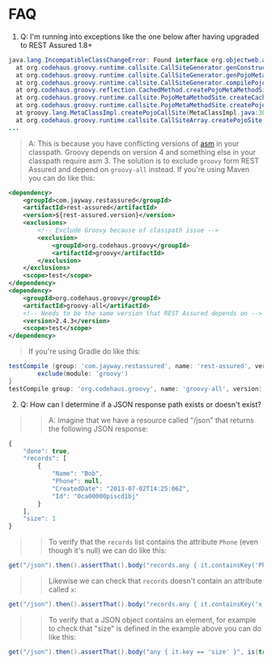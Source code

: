 # FAQ #

  1. Q: I'm running into exceptions like the one below after having upgraded to REST Assured 1.8+
```java
java.lang.IncompatibleClassChangeError: Found interface org.objectweb.asm.MethodVisitor, but class was expected
  at org.codehaus.groovy.runtime.callsite.CallSiteGenerator.genConstructor(CallSiteGenerator.java:141)
  at org.codehaus.groovy.runtime.callsite.CallSiteGenerator.genPojoMetaMethodSite(CallSiteGenerator.java:181)
  at org.codehaus.groovy.runtime.callsite.CallSiteGenerator.compilePojoMethod(CallSiteGenerator.java:227)
  at org.codehaus.groovy.reflection.CachedMethod.createPojoMetaMethodSite(CachedMethod.java:257)
  at org.codehaus.groovy.runtime.callsite.PojoMetaMethodSite.createCachedMethodSite(PojoMetaMethodSite.java:159)
  at org.codehaus.groovy.runtime.callsite.PojoMetaMethodSite.createPojoMetaMethodSite(PojoMetaMethodSite.java:148)
  at groovy.lang.MetaClassImpl.createPojoCallSite(MetaClassImpl.java:3082)
  at org.codehaus.groovy.runtime.callsite.CallSiteArray.createPojoSite(CallSiteArray.java:129)
...
```
> A: This is because you have conflicting versions of [asm](http://asm.ow2.org/) in your classpath. Groovy depends on version 4 and something else in your classpath require asm 3. The solution is to exclude `groovy` form REST Assured and depend on `groovy-all` instead. If you're using Maven you can do like this:
```xml
<dependency>
    <groupId>com.jayway.restassured</groupId>
    <artifactId>rest-assured</artifactId>
    <version>${rest-assured.version}</version>
    <exclusions>
        <!-- Exclude Groovy because of classpath issue -->
        <exclusion>
            <groupId>org.codehaus.groovy</groupId>
            <artifactId>groovy</artifactId>
        </exclusion>
    </exclusions>
    <scope>test</scope>
</dependency>
<dependency>
    <groupId>org.codehaus.groovy</groupId>
    <artifactId>groovy-all</artifactId>
    <!-- Needs to be the same version that REST Assured depends on -->
    <version>2.4.3</version>
    <scope>test</scope>
</dependency>
```
> If you're using Gradle do like this:
```groovy
testCompile (group: 'com.jayway.restassured', name: 'rest-assured', version:'2.4.1') {
        exclude(module: 'groovy')
}
testCompile group: 'org.codehaus.groovy', name: 'groovy-all', version:'2.4.3'
```
2. Q: How can I determine if a JSON response path exists or doesn't exist?
> > A: Imagine that we have a resource called "/json" that returns the following JSON response:
```javascript
{
    "done": true,
    "records": [
        {
            "Name": "Bob",
            "Phone": null,
            "CreatedDate": "2013-07-02T14:25:06Z",
            "Id": "0ca00000piscd1bj"
        }
    ],
    "size": 1
}
```
> > To verify that the `records` list contains the attribute `Phone` (even though it's null) we can do like this:
```java
get("/json").then().assertThat().body("records.any { it.containsKey('Phone') }", is(true));
```
> > Likewise we can check that `records` doesn't contain an attribute called `x`:
```java
get("/json").then().assertThat().body("records.any { it.containsKey('x') }", is(false));
```
> > To verify that a JSON object contains an element, for example to check that "size" is defined in the example above you can do like this:
```java
get("/json").then().assertThat().body("any { it.key == 'size' }", is(true));
```
